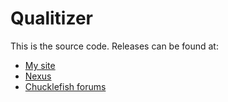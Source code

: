 # Qualitizer
This is the source code. Releases can be found at:
* [My site](http://spacechase0.com/mods/stardew-valley/qualitizer/)
* [Nexus](http://www.nexusmods.com/stardewvalley/mods//)
* [Chucklefish forums](http://community.playstarbound.com/resources//)
